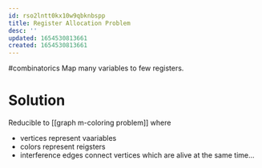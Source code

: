 ```yaml
---
id: rso2lntt0kx10w9qbknbspp
title: Register Allocation Problem
desc: ''
updated: 1654530813661
created: 1654530813661
---
```

#combinatorics 
Map many variables to few registers.

# Solution
Reducible to [[graph m-coloring problem]] where
- vertices represent vaariables
- colors represent reigsters
- interference edges connect vertices which are alive at the same time...
